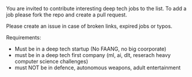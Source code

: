 You are invited to contribute interesting deep tech jobs to the list.
To add a job please fork the repo and create a pull request.

Please create an issue in case of broken links, expired jobs or typos. 

Requirements:
- Must be in a deep tech startup (No FAANG, no big coorporate)
- must be in a deep tech first company (ml, ai, dlt, reserach heavy computer science challenges)
- must NOT be in defence, autonomous weapons, adult entertainment
